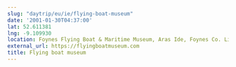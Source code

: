 ```yaml
---
slug: "daytrip/eu/ie/flying-boat-museum"
date: '2001-01-30T04:37:00'
lat: 52.611381
lng: -9.109930
location: Foynes Flying Boat & Maritime Museum, Aras Ide, Foynes Co. Limerick V94 T6C1 / Músaem Bád Air agus Muirí Fhainge, Aras Ide, Faing Co. Luimneach V94 T6C1
external_url: https://flyingboatmuseum.com
title: Flying boat museum
---
```



